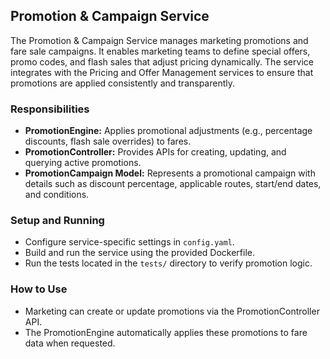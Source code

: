 ## Promotion & Campaign Service
The Promotion & Campaign Service manages marketing promotions and fare sale campaigns. It enables marketing teams to define special offers, promo codes, and flash sales that adjust pricing dynamically. The service integrates with the Pricing and Offer Management services to ensure that promotions are applied consistently and transparently.

### Responsibilities
- **PromotionEngine:** Applies promotional adjustments (e.g., percentage discounts, flash sale overrides) to fares.
- **PromotionController:** Provides APIs for creating, updating, and querying active promotions.
- **PromotionCampaign Model:** Represents a promotional campaign with details such as discount percentage, applicable routes, start/end dates, and conditions.

### Setup and Running
- Configure service-specific settings in `config.yaml`.
- Build and run the service using the provided Dockerfile.
- Run the tests located in the `tests/` directory to verify promotion logic.

### How to Use
- Marketing can create or update promotions via the PromotionController API.
- The PromotionEngine automatically applies these promotions to fare data when requested.
